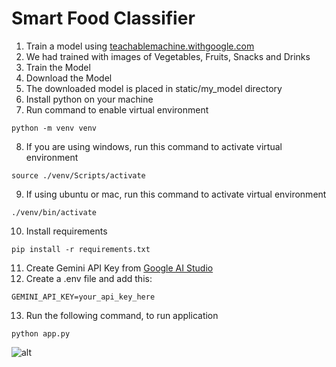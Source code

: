 # Smart Food Classifier

1. Train a model using [teachablemachine.withgoogle.com](https://teachablemachine.withgoogle.com)
2. We had trained with images of Vegetables, Fruits, Snacks and Drinks
3. Train the Model
4. Download the Model
5. The downloaded model is placed in static/my_model directory
6. Install python on your machine
7. Run command to enable virtual environment
````
python -m venv venv
````
8. If you are using windows, run this command to activate virtual environment
````
source ./venv/Scripts/activate
````
9. If using ubuntu or mac, run this command to activate virtual environment
````
./venv/bin/activate
````
10. Install requirements
````
pip install -r requirements.txt
````
11. Create Gemini API Key from [Google AI Studio](https://aistudio.google.com)
12. Create a .env file and add this:
````
GEMINI_API_KEY=your_api_key_here
````
13.  Run the following command, to run application
````
python app.py
````

![alt](./images/food_classifier.gif)
